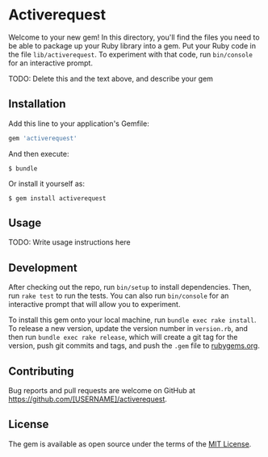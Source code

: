 # Activerequest

Welcome to your new gem! In this directory, you'll find the files you need to be able to package up your Ruby library into a gem. Put your Ruby code in the file `lib/activerequest`. To experiment with that code, run `bin/console` for an interactive prompt.

TODO: Delete this and the text above, and describe your gem

## Installation

Add this line to your application's Gemfile:

```ruby
gem 'activerequest'
```

And then execute:

    $ bundle

Or install it yourself as:

    $ gem install activerequest

## Usage

TODO: Write usage instructions here

## Development

After checking out the repo, run `bin/setup` to install dependencies. Then, run `rake test` to run the tests. You can also run `bin/console` for an interactive prompt that will allow you to experiment.

To install this gem onto your local machine, run `bundle exec rake install`. To release a new version, update the version number in `version.rb`, and then run `bundle exec rake release`, which will create a git tag for the version, push git commits and tags, and push the `.gem` file to [rubygems.org](https://rubygems.org).

## Contributing

Bug reports and pull requests are welcome on GitHub at https://github.com/[USERNAME]/activerequest.


## License

The gem is available as open source under the terms of the [MIT License](http://opensource.org/licenses/MIT).

